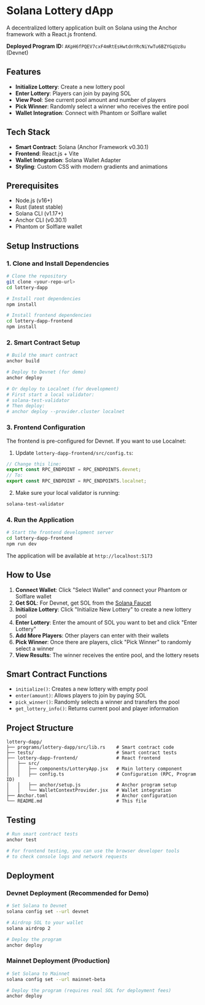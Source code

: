 # Solana Lottery dApp

A decentralized lottery application built on Solana using the Anchor framework with a React.js frontend.

**Deployed Program ID:** `AKpH6fPQEV7cxF4mRtEsHwtdnYRcNiYwTu6BZYGqUz8u` (Devnet)

## Features

- **Initialize Lottery**: Create a new lottery pool
- **Enter Lottery**: Players can join by paying SOL
- **View Pool**: See current pool amount and number of players
- **Pick Winner**: Randomly select a winner who receives the entire pool
- **Wallet Integration**: Connect with Phantom or Solflare wallet

## Tech Stack

- **Smart Contract**: Solana (Anchor Framework v0.30.1)
- **Frontend**: React.js + Vite
- **Wallet Integration**: Solana Wallet Adapter
- **Styling**: Custom CSS with modern gradients and animations

## Prerequisites

- Node.js (v16+)
- Rust (latest stable)
- Solana CLI (v1.17+)
- Anchor CLI (v0.30.1)
- Phantom or Solflare wallet

## Setup Instructions

### 1. Clone and Install Dependencies

```bash
# Clone the repository
git clone <your-repo-url>
cd lottery-dapp

# Install root dependencies
npm install

# Install frontend dependencies
cd lottery-dapp-frontend
npm install
```

### 2. Smart Contract Setup

```bash
# Build the smart contract
anchor build

# Deploy to Devnet (for demo)
anchor deploy

# Or deploy to Localnet (for development)
# First start a local validator:
# solana-test-validator
# Then deploy:
# anchor deploy --provider.cluster localnet
```

### 3. Frontend Configuration

The frontend is pre-configured for Devnet. If you want to use Localnet:

1. Update `lottery-dapp-frontend/src/config.ts`:
```typescript
// Change this line:
export const RPC_ENDPOINT = RPC_ENDPOINTS.devnet;
// To:
export const RPC_ENDPOINT = RPC_ENDPOINTS.localnet;
```

2. Make sure your local validator is running:
```bash
solana-test-validator
```

### 4. Run the Application

```bash
# Start the frontend development server
cd lottery-dapp-frontend
npm run dev
```

The application will be available at `http://localhost:5173`

## How to Use

1. **Connect Wallet**: Click "Select Wallet" and connect your Phantom or Solflare wallet
2. **Get SOL**: For Devnet, get SOL from the [Solana Faucet](https://faucet.solana.com/)
3. **Initialize Lottery**: Click "Initialize New Lottery" to create a new lottery pool
4. **Enter Lottery**: Enter the amount of SOL you want to bet and click "Enter Lottery"
5. **Add More Players**: Other players can enter with their wallets
6. **Pick Winner**: Once there are players, click "Pick Winner" to randomly select a winner
7. **View Results**: The winner receives the entire pool, and the lottery resets

## Smart Contract Functions

- `initialize()`: Creates a new lottery with empty pool
- `enter(amount)`: Allows players to join by paying SOL
- `pick_winner()`: Randomly selects a winner and transfers the pool
- `get_lottery_info()`: Returns current pool and player information

## Project Structure

```
lottery-dapp/
├── programs/lottery-dapp/src/lib.rs    # Smart contract code
├── tests/                              # Smart contract tests
├── lottery-dapp-frontend/              # React frontend
│   ├── src/
│   │   ├── components/LotteryApp.jsx   # Main lottery component
│   │   ├── config.ts                   # Configuration (RPC, Program ID)
│   │   ├── anchor/setup.js             # Anchor program setup
│   │   └── WalletContextProvider.jsx   # Wallet integration
├── Anchor.toml                         # Anchor configuration
└── README.md                           # This file
```

## Testing

```bash
# Run smart contract tests
anchor test

# For frontend testing, you can use the browser developer tools
# to check console logs and network requests
```

## Deployment

### Devnet Deployment (Recommended for Demo)

```bash
# Set Solana to Devnet
solana config set --url devnet

# Airdrop SOL to your wallet
solana airdrop 2

# Deploy the program
anchor deploy
```

### Mainnet Deployment (Production)

```bash
# Set Solana to Mainnet
solana config set --url mainnet-beta

# Deploy the program (requires real SOL for deployment fees)
anchor deploy
```

